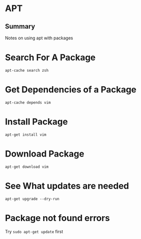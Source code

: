 # APT

## Summary

Notes on using apt with packages

# Search For A Package

```console
apt-cache search zsh
```

# Get Dependencies of a Package

```console
apt-cache depends vim
```

# Install Package

```console
apt-get install vim
```

# Download Package

```console
apt-get download vim
```

# See What updates are needed

```console
apt-get upgrade --dry-run
```

# Package not found errors

Try `sudo apt-get update` first
